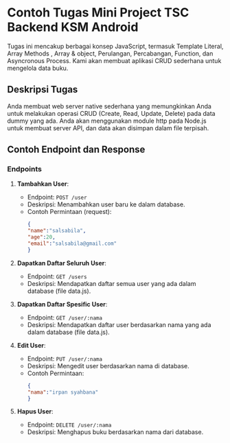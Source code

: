 # Contoh Tugas Mini Project TSC Backend KSM Android

Tugas ini mencakup berbagai konsep JavaScript, termasuk  Template Literal, Array Methods , Array & object, Perulangan, Percabangan, Function, dan Asyncronous Process. Kami akan membuat aplikasi CRUD sederhana untuk mengelola data buku.

## Deskripsi Tugas

Anda membuat web server native sederhana yang memungkinkan Anda untuk melakukan operasi CRUD (Create, Read, Update, Delete) pada data dummy yang ada. Anda akan menggunakan module http pada Node.js untuk membuat server API, dan data akan disimpan dalam file terpisah.

## Contoh Endpoint dan Response

### Endpoints

1. **Tambahkan User**:
   - Endpoint: `POST /user`
   - Deskripsi: Menambahkan user baru ke dalam database.
   - Contoh Permintaan (request):
     ```json
     {
     "name":"salsabila",
     "age":20,
     "email":"salsabila@gmail.com"
     }
     ```

2. **Dapatkan Daftar Seluruh User**:
   - Endpoint: `GET /users`
   - Deskripsi: Mendapatkan daftar semua user yang ada dalam database (file data.js).
     
3. **Dapatkan Daftar Spesific User**:
   - Endpoint: `GET /user/:nama`
   - Deskripsi: Mendapatkan daftar user berdasarkan nama yang ada dalam database (file data.js).

4. **Edit User**:
   - Endpoint: `PUT /user/:nama`
   - Deskripsi: Mengedit user berdasarkan nama di database.
   - Contoh Permintaan:
     ```json
     {
     "nama":"irpan syahbana"
     }
     ```

5. **Hapus User**:
   - Endpoint: `DELETE /user/:nama`
   - Deskripsi: Menghapus buku berdasarkan nama dari database.
